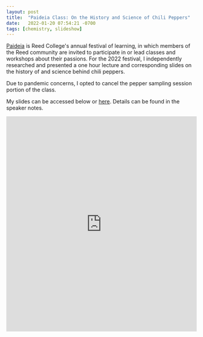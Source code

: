 ```yaml
---
layout: post
title:  "Paideia Class: On the History and Science of Chili Peppers"
date:   2022-01-20 07:54:21 -0700
tags: [chemistry, slideshow]
---
```


<a href = "https://www.reed.edu/paideia/" target="_blank" rel="noopener noreferrer">Paideia</a> is Reed College's annual festival of learning, in which members of the Reed community are invited to participate in or lead classes and workshops about their passions. For the 2022 festival, I independently researched and presented a one hour lecture and corresponding slides on the history of and science behind chili peppers.

Due to pandemic concerns, I opted to cancel the pepper sampling session portion of the class.

My slides can be accessed below or <a href = "https://docs.google.com/presentation/d/16QJPCU1U0f8onAu8jFBmXnCjta7BoXPktoh5Kg8r9UE/" target="_blank" rel="noopener noreferrer">here</a>. Details can be found in the speaker notes.

<style>
.responsive-wrap iframe{ max-width: 100%;}
</style>
<div class="responsive-wrap">
  <iframe src="https://docs.google.com/presentation/d/16QJPCU1U0f8onAu8jFBmXnCjta7BoXPktoh5Kg8r9UE/embed?start=false&loop=false&delayms=3000" frameborder="0" width="960" height="569" allowfullscreen="true" mozallowfullscreen="true" webkitallowfullscreen="true"></iframe>
</div>